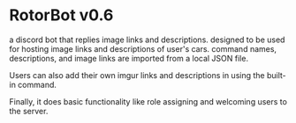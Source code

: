 # RotorBot v0.6
a discord bot that replies image links and descriptions. designed to be used for hosting image links and descriptions of user's cars.
command names, descriptions, and image links are imported from a local JSON file.

Users can also add their own imgur links and descriptions in using the built-in command.

Finally, it does basic functionality like role assigning and welcoming users to the server.